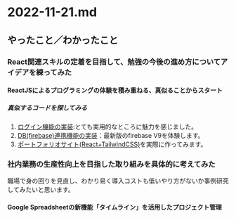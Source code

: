 # 2022-11-21.md

## やったこと／わかったこと

### React関連スキルの定着を目指して、勉強の今後の進め方についてアイデアを練ってみた

#### ReactJSによるプログラミングの体験を積み重ねる、真似ることからスタート

##### 真似するコードを探してみる

1. [ログイン機能の実装](https://youtu.be/v0mApuQlj6Q):とても実用的なところに魅力を感じました。
2. [DB(firebase)連携機能の実装](https://youtu.be/9NOg_HSbo9wz)：最新版のfirebase V9を体験します。
3. [ポートフォリオサイト(React+TailwindCSS)](https://youtu.be/82cN8zwDhbY)を実際に作ってみます。
  
  
  
### 社内業務の生産性向上を目指した取り組みを具体的に考えてみた

職場で身の回りを見直し、わかり易く導入コストも低いやり方がないか事例研究してみたいと思います。

#### Google Spreadsheetの新機能「タイムライン」を活用したプロジェクト管理

#### 

